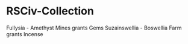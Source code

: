 # RSCiv-Collection
Fullysia - Amethyst Mines grants Gems
Suzainswellia - Boswellia Farm grants Incense
